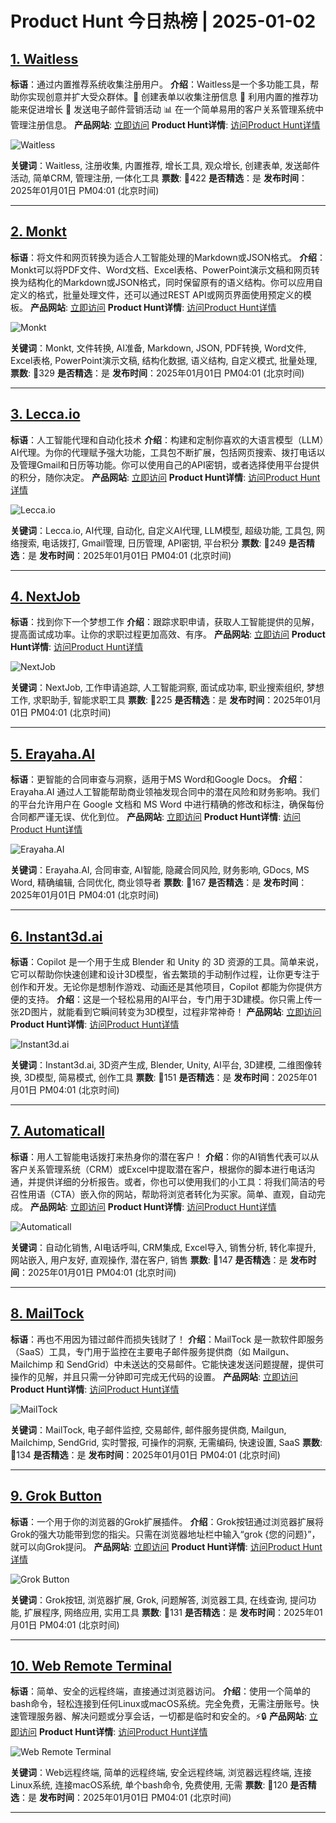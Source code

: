 # Product Hunt 今日热榜 | 2025-01-02

## [1. Waitless](https://www.producthunt.com/posts/waitless-2?utm_campaign=producthunt-api&utm_medium=api-v2&utm_source=Application%3A+phtrends+%28ID%3A+147529%29)
**标语**：通过内置推荐系统收集注册用户。
**介绍**：Waitless是一个多功能工具，帮助你实现创意并扩大受众群体。📝 创建表单以收集注册信息 🔗 利用内置的推荐功能来促进增长 📩 发送电子邮件营销活动 📊 在一个简单易用的客户关系管理系统中管理注册信息。
**产品网站**: [立即访问](https://www.producthunt.com/r/TCLOSHMH4FM7YX?utm_campaign=producthunt-api&utm_medium=api-v2&utm_source=Application%3A+phtrends+%28ID%3A+147529%29)
**Product Hunt详情**: [访问Product Hunt详情](https://www.producthunt.com/posts/waitless-2?utm_campaign=producthunt-api&utm_medium=api-v2&utm_source=Application%3A+phtrends+%28ID%3A+147529%29)

![Waitless](https://ph-files.imgix.net/c23284e7-d43f-453d-ba33-620d4f3bc77f.jpeg?auto=format&fit=crop&frame=1&h=512&w=1024)

**关键词**：Waitless, 注册收集, 内置推荐, 增长工具, 观众增长, 创建表单, 发送邮件活动, 简单CRM, 管理注册, 一体化工具
**票数**: 🔺422
**是否精选**：是
**发布时间**：2025年01月01日 PM04:01 (北京时间)

---

## [2. Monkt](https://www.producthunt.com/posts/monkt?utm_campaign=producthunt-api&utm_medium=api-v2&utm_source=Application%3A+phtrends+%28ID%3A+147529%29)
**标语**：将文件和网页转换为适合人工智能处理的Markdown或JSON格式。
**介绍**：Monkt可以将PDF文件、Word文档、Excel表格、PowerPoint演示文稿和网页转换为结构化的Markdown或JSON格式，同时保留原有的语义结构。你可以应用自定义的格式，批量处理文件，还可以通过REST API或网页界面使用预定义的模板。
**产品网站**: [立即访问](https://www.producthunt.com/r/FVEASJ42QJSQFH?utm_campaign=producthunt-api&utm_medium=api-v2&utm_source=Application%3A+phtrends+%28ID%3A+147529%29)
**Product Hunt详情**: [访问Product Hunt详情](https://www.producthunt.com/posts/monkt?utm_campaign=producthunt-api&utm_medium=api-v2&utm_source=Application%3A+phtrends+%28ID%3A+147529%29)

![Monkt](https://ph-files.imgix.net/9da8944d-d590-427f-857f-988c3d02c4f7.png?auto=format&fit=crop&frame=1&h=512&w=1024)

**关键词**：Monkt, 文件转换, AI准备, Markdown, JSON, PDF转换, Word文件, Excel表格, PowerPoint演示文稿, 结构化数据, 语义结构, 自定义模式, 批量处理,
**票数**: 🔺329
**是否精选**：是
**发布时间**：2025年01月01日 PM04:01 (北京时间)

---

## [3. Lecca.io](https://www.producthunt.com/posts/lecca-io?utm_campaign=producthunt-api&utm_medium=api-v2&utm_source=Application%3A+phtrends+%28ID%3A+147529%29)
**标语**：人工智能代理和自动化技术
**介绍**：构建和定制你喜欢的大语言模型（LLM）AI代理。为你的代理赋予强大功能，工具包不断扩展，包括网页搜索、拨打电话以及管理Gmail和日历等功能。你可以使用自己的API密钥，或者选择使用平台提供的积分，随你决定。
**产品网站**: [立即访问](https://www.producthunt.com/r/KBIJSYTDQR2HK7?utm_campaign=producthunt-api&utm_medium=api-v2&utm_source=Application%3A+phtrends+%28ID%3A+147529%29)
**Product Hunt详情**: [访问Product Hunt详情](https://www.producthunt.com/posts/lecca-io?utm_campaign=producthunt-api&utm_medium=api-v2&utm_source=Application%3A+phtrends+%28ID%3A+147529%29)

![Lecca.io](https://ph-files.imgix.net/3778491e-4d51-47ca-8574-99a5c5c64656.png?auto=format&fit=crop&frame=1&h=512&w=1024)

**关键词**：Lecca.io, AI代理, 自动化, 自定义AI代理, LLM模型, 超级功能, 工具包, 网络搜索, 电话拨打, Gmail管理, 日历管理, API密钥, 平台积分
**票数**: 🔺249
**是否精选**：是
**发布时间**：2025年01月01日 PM04:01 (北京时间)

---

## [4. NextJob](https://www.producthunt.com/posts/nextjob?utm_campaign=producthunt-api&utm_medium=api-v2&utm_source=Application%3A+phtrends+%28ID%3A+147529%29)
**标语**：找到你下一个梦想工作
**介绍**：跟踪求职申请，获取人工智能提供的见解，提高面试成功率。让你的求职过程更加高效、有序。
**产品网站**: [立即访问](https://www.producthunt.com/r/PGMGYCHUN3RYY3?utm_campaign=producthunt-api&utm_medium=api-v2&utm_source=Application%3A+phtrends+%28ID%3A+147529%29)
**Product Hunt详情**: [访问Product Hunt详情](https://www.producthunt.com/posts/nextjob?utm_campaign=producthunt-api&utm_medium=api-v2&utm_source=Application%3A+phtrends+%28ID%3A+147529%29)

![NextJob](https://ph-files.imgix.net/5e223b8a-e075-4870-8283-ee08fe32cbd2.png?auto=format&fit=crop&frame=1&h=512&w=1024)

**关键词**：NextJob, 工作申请追踪, 人工智能洞察, 面试成功率, 职业搜索组织, 梦想工作, 求职助手, 智能求职工具
**票数**: 🔺225
**是否精选**：是
**发布时间**：2025年01月01日 PM04:01 (北京时间)

---

## [5. Erayaha.AI](https://www.producthunt.com/posts/erayaha-ai?utm_campaign=producthunt-api&utm_medium=api-v2&utm_source=Application%3A+phtrends+%28ID%3A+147529%29)
**标语**：更智能的合同审查与洞察，适用于MS Word和Google Docs。
**介绍**：Erayaha.AI 通过人工智能帮助商业领袖发现合同中的潜在风险和财务影响。我们的平台允许用户在 Google 文档和 MS Word 中进行精确的修改和标注，确保每份合同都严谨无误、优化到位。
**产品网站**: [立即访问](https://www.producthunt.com/r/6JWW4L6GYKWH5Y?utm_campaign=producthunt-api&utm_medium=api-v2&utm_source=Application%3A+phtrends+%28ID%3A+147529%29)
**Product Hunt详情**: [访问Product Hunt详情](https://www.producthunt.com/posts/erayaha-ai?utm_campaign=producthunt-api&utm_medium=api-v2&utm_source=Application%3A+phtrends+%28ID%3A+147529%29)

![Erayaha.AI](https://ph-files.imgix.net/21d8a485-f472-4b08-9664-3fb534b38eb0.png?auto=format&fit=crop&frame=1&h=512&w=1024)

**关键词**：Erayaha.AI, 合同审查, AI智能, 隐藏合同风险, 财务影响, GDocs, MS Word, 精确编辑, 合同优化, 商业领导者
**票数**: 🔺167
**是否精选**：是
**发布时间**：2025年01月01日 PM04:01 (北京时间)

---

## [6. Instant3d.ai](https://www.producthunt.com/posts/instant3d-ai?utm_campaign=producthunt-api&utm_medium=api-v2&utm_source=Application%3A+phtrends+%28ID%3A+147529%29)
**标语**：Copilot 是一个用于生成 Blender 和 Unity 的 3D 资源的工具。简单来说，它可以帮助你快速创建和设计3D模型，省去繁琐的手动制作过程，让你更专注于创作和开发。无论你是想制作游戏、动画还是其他项目，Copilot 都能为你提供方便的支持。
**介绍**：这是一个轻松易用的AI平台，专门用于3D建模。你只需上传一张2D图片，就能看到它瞬间转变为3D模型，过程非常神奇！
**产品网站**: [立即访问](https://www.producthunt.com/r/J22P6JYTFAI7K7?utm_campaign=producthunt-api&utm_medium=api-v2&utm_source=Application%3A+phtrends+%28ID%3A+147529%29)
**Product Hunt详情**: [访问Product Hunt详情](https://www.producthunt.com/posts/instant3d-ai?utm_campaign=producthunt-api&utm_medium=api-v2&utm_source=Application%3A+phtrends+%28ID%3A+147529%29)

![Instant3d.ai](https://ph-files.imgix.net/a732e5b7-e6a8-4195-98d4-e4377fd8031d.png?auto=format&fit=crop&frame=1&h=512&w=1024)

**关键词**：Instant3d.ai, 3D资产生成, Blender, Unity, AI平台, 3D建模, 二维图像转换, 3D模型, 简易模式, 创作工具
**票数**: 🔺151
**是否精选**：是
**发布时间**：2025年01月01日 PM04:01 (北京时间)

---

## [7. Automaticall](https://www.producthunt.com/posts/automaticall?utm_campaign=producthunt-api&utm_medium=api-v2&utm_source=Application%3A+phtrends+%28ID%3A+147529%29)
**标语**：用人工智能电话拨打来热身你的潜在客户！
**介绍**：你的AI销售代表可以从客户关系管理系统（CRM）或Excel中提取潜在客户，根据你的脚本进行电话沟通，并提供详细的分析报告。或者，你也可以使用我们的小工具：将我们简洁的号召性用语（CTA）嵌入你的网站，帮助将浏览者转化为买家。简单、直观，自动完成。
**产品网站**: [立即访问](https://www.producthunt.com/r/IZ53EROZ5FHCSK?utm_campaign=producthunt-api&utm_medium=api-v2&utm_source=Application%3A+phtrends+%28ID%3A+147529%29)
**Product Hunt详情**: [访问Product Hunt详情](https://www.producthunt.com/posts/automaticall?utm_campaign=producthunt-api&utm_medium=api-v2&utm_source=Application%3A+phtrends+%28ID%3A+147529%29)

![Automaticall](https://ph-files.imgix.net/715efc75-dcf6-4244-bbaa-8e8bca1c58c3.png?auto=format&fit=crop&frame=1&h=512&w=1024)

**关键词**：自动化销售, AI电话呼叫, CRM集成, Excel导入, 销售分析, 转化率提升, 网站嵌入, 用户友好, 直观操作, 潜在客户, 销售
**票数**: 🔺147
**是否精选**：是
**发布时间**：2025年01月01日 PM04:01 (北京时间)

---

## [8. MailTock](https://www.producthunt.com/posts/mailtock?utm_campaign=producthunt-api&utm_medium=api-v2&utm_source=Application%3A+phtrends+%28ID%3A+147529%29)
**标语**：再也不用因为错过邮件而损失钱财了！
**介绍**：MailTock 是一款软件即服务（SaaS）工具，专门用于监控在主要电子邮件服务提供商（如 Mailgun、Mailchimp 和 SendGrid）中未送达的交易邮件。它能快速发送问题提醒，提供可操作的见解，并且只需一分钟即可完成无代码的设置。
**产品网站**: [立即访问](https://www.producthunt.com/r/MPBT4M54ZIDO6E?utm_campaign=producthunt-api&utm_medium=api-v2&utm_source=Application%3A+phtrends+%28ID%3A+147529%29)
**Product Hunt详情**: [访问Product Hunt详情](https://www.producthunt.com/posts/mailtock?utm_campaign=producthunt-api&utm_medium=api-v2&utm_source=Application%3A+phtrends+%28ID%3A+147529%29)

![MailTock](https://ph-files.imgix.net/d751959b-b196-4138-b63e-7e0656c7f966.png?auto=format&fit=crop&frame=1&h=512&w=1024)

**关键词**：MailTock, 电子邮件监控, 交易邮件, 邮件服务提供商, Mailgun, Mailchimp, SendGrid, 实时警报, 可操作的洞察, 无需编码, 快速设置, SaaS
**票数**: 🔺134
**是否精选**：是
**发布时间**：2025年01月01日 PM04:01 (北京时间)

---

## [9. Grok Button](https://www.producthunt.com/posts/grok-button?utm_campaign=producthunt-api&utm_medium=api-v2&utm_source=Application%3A+phtrends+%28ID%3A+147529%29)
**标语**：一个用于你的浏览器的Grok扩展插件。
**介绍**：Grok按钮通过浏览器扩展将Grok的强大功能带到您的指尖。只需在浏览器地址栏中输入“grok {您的问题}”，就可以向Grok提问。
**产品网站**: [立即访问](https://www.producthunt.com/r/XPEHOPNCU7EK22?utm_campaign=producthunt-api&utm_medium=api-v2&utm_source=Application%3A+phtrends+%28ID%3A+147529%29)
**Product Hunt详情**: [访问Product Hunt详情](https://www.producthunt.com/posts/grok-button?utm_campaign=producthunt-api&utm_medium=api-v2&utm_source=Application%3A+phtrends+%28ID%3A+147529%29)

![Grok Button](https://ph-files.imgix.net/78203d74-8b20-4d90-8547-dc321e679470.png?auto=format&fit=crop&frame=1&h=512&w=1024)

**关键词**：Grok按钮, 浏览器扩展, Grok, 问题解答, 浏览器工具, 在线查询, 提问功能, 扩展程序, 网络应用, 实用工具
**票数**: 🔺131
**是否精选**：是
**发布时间**：2025年01月01日 PM04:01 (北京时间)

---

## [10. Web Remote Terminal](https://www.producthunt.com/posts/web-remote-terminal?utm_campaign=producthunt-api&utm_medium=api-v2&utm_source=Application%3A+phtrends+%28ID%3A+147529%29)
**标语**：简单、安全的远程终端，直接通过浏览器访问。
**介绍**：使用一个简单的bash命令，轻松连接到任何Linux或macOS系统。完全免费，无需注册账号。快速管理服务器、解决问题或分享会话，一切都是临时和安全的。⚡️️🔒
**产品网站**: [立即访问](https://www.producthunt.com/r/IE5JUNHXXDTM6F?utm_campaign=producthunt-api&utm_medium=api-v2&utm_source=Application%3A+phtrends+%28ID%3A+147529%29)
**Product Hunt详情**: [访问Product Hunt详情](https://www.producthunt.com/posts/web-remote-terminal?utm_campaign=producthunt-api&utm_medium=api-v2&utm_source=Application%3A+phtrends+%28ID%3A+147529%29)

![Web Remote Terminal](https://ph-files.imgix.net/5cd2b2f6-34ac-4d18-aa15-bee9223d3731.png?auto=format&fit=crop&frame=1&h=512&w=1024)

**关键词**：Web远程终端, 简单的远程终端, 安全远程终端, 浏览器远程终端, 连接Linux系统, 连接macOS系统, 单个bash命令, 免费使用, 无需
**票数**: 🔺120
**是否精选**：是
**发布时间**：2025年01月01日 PM04:01 (北京时间)

---

